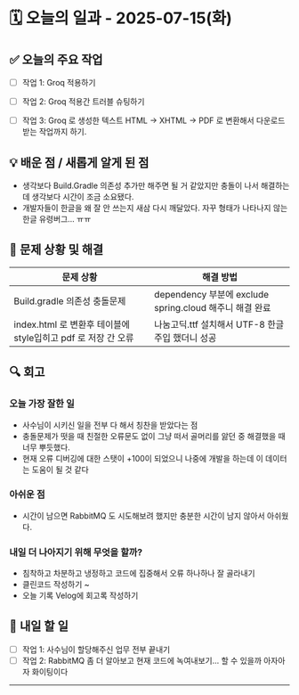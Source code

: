 # 🗓️ 오늘의 일과 - 2025-07-15(화)

## ✅ 오늘의 주요 작업
- [ ] 작업 1: Groq 적용하기
- [ ] 작업 2: Groq 적용간 트러블 슈팅하기
- [ ] 작업 3: Groq 로 생성한 텍스트 HTML -> XHTML -> PDF 로 변환해서 다운로드 받는 작업까지 하기.


## 💡 배운 점 / 새롭게 알게 된 점
- 생각보다 Build.Gradle 의존성 추가만 해주면 될 거 같았지만 충돌이 나서 해결하는데 생각보다 시간이 조금 소요됐다.
- 개발자들이 한글을 왜 잘 안 쓰는지 새삼 다시 깨달았다. 자꾸 형태가 나타나지 않는 한글 유령버그... ㅠㅠ

## 🧩 문제 상황 및 해결
| 문제 상황                                        | 해결 방법                                         |
|----------------------------------------------|-----------------------------------------------|
| Build.gradle 의존성 충돌문제                        | dependency 부분에 exclude spring.cloud 해주니 해결 완료 |
| index.html 로 변환후 테이블에 style입히고 pdf 로 저장 간 오류 | 나눔고딕.ttf 설치해서 UTF-8 한글 주입 했더니 성공              |

## 🔍 회고

### 오늘 가장 잘한 일

- 사수님이 시키신 일을 전부 다 해서 칭찬을 받았다는 점
- 충돌문제가 떳을 때 친절한 오류문도 없이 그냥 떠서 골머리를 앓던 중 해결했을 때 너무 뿌듯했다.
- 현재 오류 디버깅에 대한 스탯이 +100이 되었으니 나중에 개발을 하는데 이 데이터는 도움이 될 것 같다
### 아쉬운 점

- 시간이 남으면 RabbitMQ 도 시도해보려 했지만 충분한 시간이 남지 않아서 아쉬웠다.

### 내일 더 나아지기 위해 무엇을 할까?

- 침착하고 차분하고 냉정하고 코드에 집중해서 오류 하나하나 잘 골라내기
- 클린코드 작성하기 ~
- 오늘 기록 Velog에 회고록 작성하기

## 📌 내일 할 일
- [ ] 작업 1: 사수님이 할당해주신 업무 전부 끝내기
- [ ] 작업 2: RabbitMQ 좀 더 알아보고 현재 코드에 녹여내보기... 할 수 있을까 아자아자 화이팅이다

---

